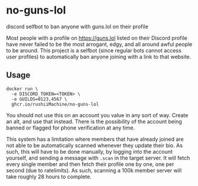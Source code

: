 # no-guns-lol

discord selfbot to ban anyone with guns.lol on their profile

Most people with a profile on https://guns.lol listed on their Discord profile have never
failed to be the most arrogant, edgy, and all around awful people to be around. This project is a
selfbot (since regular bots cannot access user profiles) to automatically ban anyone joining
with a link to that website.

## Usage

```shell
docker run \
  -e DISCORD_TOKEN=<TOKEN> \
  -e GUILDS=0123,4567 \
  ghcr.io/rushiiMachine/no-guns-lol
```

You should not use this on an account you value in any sort of way. Create an alt, and use that instead.
There is the possibility of the account being banned or flagged for phone verification at any time.

This system has a limitation where members that have already joined are not able to be
automatically scanned whenever they update their bio. As such, this will have to be done manually,
by logging into the account yourself, and sending a message with `.scan` in the target server.
It will fetch every single member and then fetch their profile one by one, one per second (due to ratelimits).
As such, scanning a 100k member server will take roughly 28 hours to complete.
